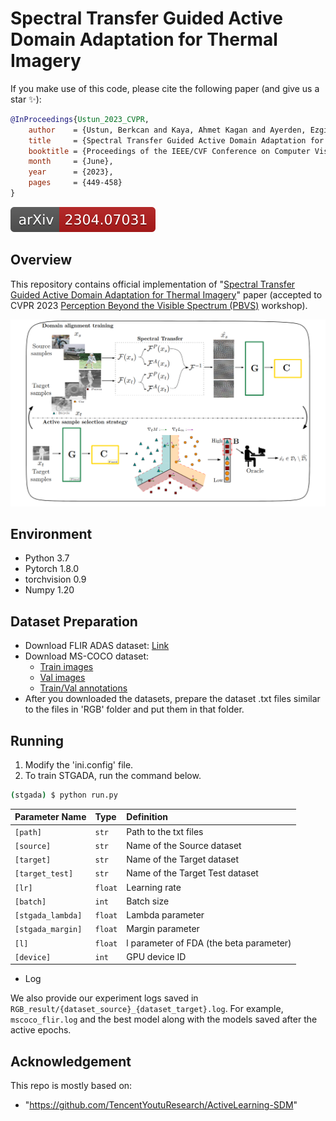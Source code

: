 # Spectral Transfer Guided Active Domain Adaptation for Thermal Imagery


If you make use of this code, please cite the following paper (and give us a star :sparkles:):
```bibtex
@InProceedings{Ustun_2023_CVPR,
    author    = {Ustun, Berkcan and Kaya, Ahmet Kagan and Ayerden, Ezgi Cakir and Altinel, Fazil},
    title     = {Spectral Transfer Guided Active Domain Adaptation for Thermal Imagery},
    booktitle = {Proceedings of the IEEE/CVF Conference on Computer Vision and Pattern Recognition (CVPR) Workshops},
    month     = {June},
    year      = {2023},
    pages     = {449-458}
}
```

[![arXiv](arxiv_shield.svg)](https://arxiv.org/abs/2304.07031)

## Overview
This repository contains official implementation of "[Spectral Transfer Guided Active Domain Adaptation for Thermal Imagery](https://arxiv.org/abs/2304.07031)" paper (accepted to CVPR 2023 [Perception Beyond the Visible Spectrum (PBVS)](https://pbvs-workshop.github.io/) workshop).

<p align="center">
  <img src="overview.png" width="800">
</p>

## Environment
- Python 3.7
- Pytorch 1.8.0
- torchvision 0.9
- Numpy 1.20


## Dataset Preparation
- Download FLIR ADAS dataset: [Link](https://www.flir.eu/oem/adas/adas-dataset-form/)
- Download MS-COCO dataset: 
  - [Train images](http://images.cocodataset.org/zips/train2017.zip) 
  - [Val images](http://images.cocodataset.org/zips/val2017.zip) 
  - [Train/Val annotations](http://images.cocodataset.org/annotations/annotations_trainval2017.zip)
- After you downloaded the datasets, prepare the dataset .txt files similar to the files in 'RGB' folder and put them in that folder.


## Running
1. Modify the 'ini.config' file.
2. To train STGADA, run the command below.
```bash
(stgada) $ python run.py 
```

| Parameter Name    | Type    | Definition                              |
|:------------------|:--------|:----------------------------------------|
| `[path]`          | `str`   | Path to the txt files                   |
| `[source]`        | `str`   | Name of the Source dataset              |
| `[target]`        | `str`   | Name of the Target dataset              |
| `[target_test]`   | `str`   | Name of the Target Test dataset         |
| `[lr]`            | `float` | Learning rate                           |
| `[batch]`         | `int`   | Batch size                              |
| `[stgada_lambda]` | `float` | Lambda parameter                        |
| `[stgada_margin]` | `float` | Margin parameter                        |
| `[l]`             | `float` | l parameter of FDA (the beta parameter) |
| `[device]`        | `int`   | GPU device ID                           |
- Log

We also provide our experiment logs saved in `RGB_result/{dataset_source}_{dataset_target}.log`. For example, `mscoco_flir.log`
and the best model along with the models saved after the active epochs.

## Acknowledgement
This repo is mostly based on:
- "https://github.com/TencentYoutuResearch/ActiveLearning-SDM"

